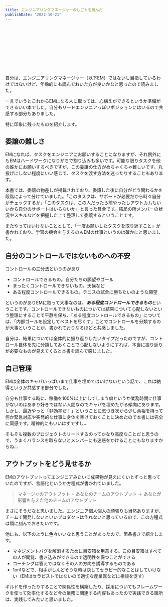 ```yaml
---
title: エンジニアリングマネージャーのしごとを読んだ
publishDate: "2022-10-21"
---
```


<div class="iframely-embed"><div class="iframely-responsive" style="height: 140px; padding-bottom: 0;"><a href="https://www.amazon.co.jp/-/en/James-Stanier/dp/4873119944" data-iframely-url="//iframely.net/Ra3VEFh?card=small"></a></div></div>


自分は、エンジニアリングマネージャー（以下EM）ではないし目指しているわけではないけど、年齢的にも読んでおいた方が良いかなと思ったので読みました。

一言でいうとこれからEMになる人に取っては、心構えができるというか準備ができるいい本でした。自分もリードエンジニアっぽいポジションにはいるので共感する部分もありました。

特に印象に残ったものを紹介します。

## 委譲の難しさ
EMになれば、タスクをエンジニアにお願いすることになりますが、それ例外にもEMはハードワークになりがちで割り込みも多いです。可能な限りタスクを他の誰かにお願いするべきですが、この委譲の仕方がめちゃくちゃ難しいです。丸投げにしない程度にいい感じで、タスクを渡す方法を迷ったりすることもあります。

本書では、委譲の物差しが掲載されており、委譲した後に自分がどう関わるかを段階によって分けていました。「このタスクは、サポートが必要だから時々自分がチェックするか」「このタスクは、この人だったら前やったしアウトカムもいいから自分のサポートはいらないか」と言った具合です。結局の所メンバーの状況やスキルなどを把握した上で整理して委譲するということです。

またやってはいけないこととして、「一度お願いしたタスクを取り返すこと」が書かれており、学習の機会を与えるのもEMの仕事というのは確かにと思いました。


## 自分のコントロールではないものへの不安
コントロールの三分法というのがあり

- コントロールできるもの。自分たちの願望やゴール
- まったくコントロールできないもの。天候など
- ある程度コントロールできるもの。テニスの試合に勝ちたいのような願望

というのがありEMに取って大事なのは、***ある程度コントロールできるもの***ということです。コントロールできないものについては結果について心配しないという整理にすることで平静を保ち、「ある程度コントロールできるもの」については、「内部ゴールを設定してベストを尽くす」ことでコントロールを分類するのが大事ということが、書かれておりなるほどと共感しました。

自分は、結果については全体的に振り返りしたいタイプだったのですが、コントロール自体を先に分類しておくことで心配しないようにすれば、本当に振り返りが必要なものが見えてくると本書を読んで感じました。

## 自己管理

EMは全体のキャパいっぱいまで仕事を埋めてはいけないという話で、これは納得というか共感する部分でした。

自分も仕事する時に、稼働を100%以上にしてしまう癖というか業務時間に仕事がないのはあまり好きではない人間なのでキャパを埋めたがる傾向にあります。しかし、最近やっと「非効率だ！」ということに気づき次から少し余裕を持って何か緊急対応や突発的な仕事に身体を空けておくことに決めたので本書には完全に同感です。精神的にもいいはずですし...

そもそも複数のプロジェクトのリードするのってかなり高度なことだと思うので、うまくバランスを取らないとメンバーにも迷惑をかけることにもなりますからね...


## アウトプットをどう見せるか

EMのアウトプットってエンジニアみたいに成果物が見えにくいとずっと思っていたのですが、言語化というか方程式が書かれていました。

> マネージャのアウトプット = あなたのチームのアウトプット ＋ あなたが影響を与えた他のチームのアウトプット

まさにそうだなと思いました。エンジニア個人個人の頑張りも当然ありますが、チームで開発しないといいプロダクトは作れないと思っているので、この方程式は頭に刻んでおきたいです。

他にも、以下のように色々いいなと思うことがあったので、箇条書きで紹介します。

- マネジメントバグを解消するために目安箱を用意する。この目安箱はすべての人が閲覧、書き込みができるので透明性を保つことができる
- コーチングは答えではなくその人の方向を誘導するものである
- 1on1などで、相手がしんどそうな時は決してセラピー的なことはしていけない（EMはセラピストではないので適切な産業医などに相談を促す）

ギルドを作ったりすることで関係性を構築したり、採用についてもフレームワークを使って効率化するなど今の業務に関連する内容もあったので実践できる箇所は、実践してみたいと思いました。
